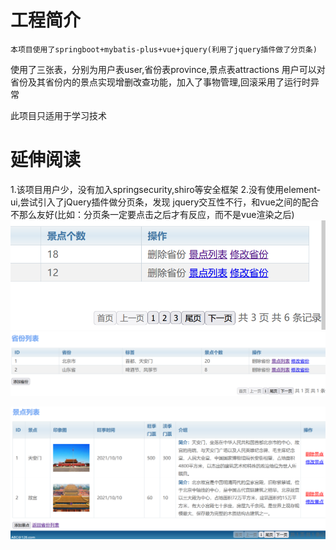 # 工程简介
    本项目使用了springboot+mybatis-plus+vue+jquery(利用了jquery插件做了分页条)
使用了三张表，分别为用户表user,省份表province,景点表attractions
用户可以对省份及其省份内的景点实现增删改查功能，加入了事物管理,回滚采用了运行时异常

此项目只适用于学习技术
# 延伸阅读

1.该项目用户少，没有加入springsecurity,shiro等安全框架
2.没有使用element-ui,尝试引入了jQuery插件做分页条，发现 
jquery交互性不行，和vue之间的配合不那么友好(比如：分页条一定要点击之后才有反应，而不是vue渲染之后)
![img_2.png](img_2.png)
![img.png](img.png)


![img_1.png](img_1.png)
